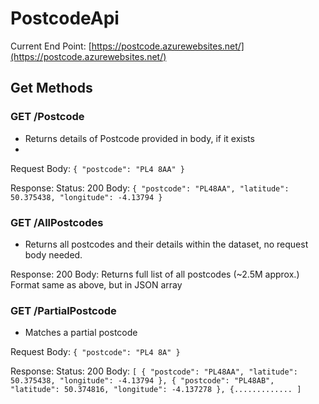 # PostcodeApi

Current End Point: [https://postcode.azurewebsites.net/](https://postcode.azurewebsites.net/)

## Get Methods

### GET /Postcode
- Returns details of Postcode provided in body, if it exists
- 
Request Body:
`{
  "postcode": "PL4 8AA"
}`

Response:
Status: 200
Body: 
`{
    "postcode": "PL48AA",
    "latitude": 50.375438,
    "longitude": -4.13794
}`

### GET /AllPostcodes
- Returns all postcodes and their details within the dataset, no request body needed.

Response: 200
Body: Returns full list of all postcodes (~2.5M approx.) Format same as above, but in JSON array

### GET /PartialPostcode
- Matches a partial postcode

Request Body:
`{
  "postcode": "PL4 8A"
}`

Response:
Status: 200
Body: 
`[
    {
        "postcode": "PL48AA",
        "latitude": 50.375438,
        "longitude": -4.13794
    },
    {
        "postcode": "PL48AB",
        "latitude": 50.374816,
        "longitude": -4.137278
    },
    {.............
]`
